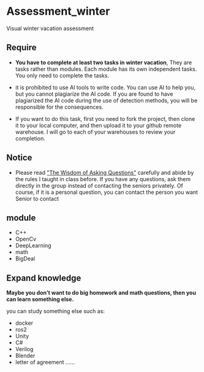 # Assessment_winter
Visual winter vacation assessment
## Require
* **You have to complete at least two tasks in winter vacation**, They are tasks rather than modules. Each module has its own independent tasks. You only need to complete the tasks.

* it is prohibited to use AI tools to write code. You can use AI to help you, but you cannot plagiarize the AI code. If you are found to have plagiarized the AI code during the use of detection methods, you will be responsible for the consequences.

* If you want to do this task, first you need to fork the project, then clone it to your local computer, and then upload it to your github remote warehouse. I will go to each of your warehouses to review your completion.

## Notice
* Please read ["The Wisdom of Asking Questions"](https://github.com/ryanhanwu/How-To-Ask-Questions-The-Smart-Way/blob/main/README-zh_CN.md)
carefully and abide by the rules I taught in class before. If you have any questions, ask them directly in the group instead of contacting the seniors privately. Of course, if it is a personal question, you can contact the person you want Senior to contact
## module
+ C++
+ OpenCv
+ DeepLearning 
+ math
+ BigDeal
## Expand knowledge
**Maybe you don’t want to do big homework and math questions, then you can learn something else.**

you can study something else
such as:
+ docker
+ ros2
+ Unity
+ C#
+ Verilog
+ Blender
+ letter of agreement
……

